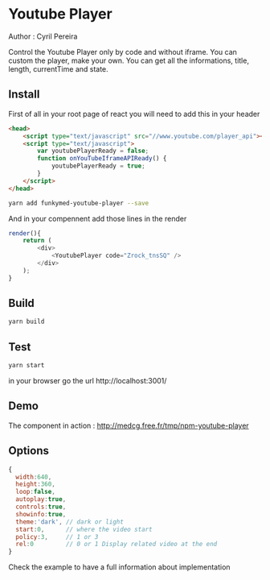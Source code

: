 # Youtube Player

Author : Cyril Pereira

Control the Youtube Player only by code and without iframe.
You can custom the player, make your own.
You can get all the informations, title, length, currentTime and state.

## Install

First of all in your root page of react you will need to add this in your header
```html
<head>
    <script type="text/javascript" src="//www.youtube.com/player_api"></script>
    <script type="text/javascript">
        var youtubePlayerReady = false;
        function onYouTubeIframeAPIReady() {
            youtubePlayerReady = true;
        }
    </script>
</head>
```

```bash
yarn add funkymed-youtube-player --save
```

And in your compennent add those lines in the render

```javascript
render(){
    return (
        <div>
            <YoutubePlayer code="Zrock_tnsSQ" />
        </div>
    );
}
```

## Build

```bash
yarn build
```

## Test

```bash
yarn start
```

in your browser go the url http://localhost:3001/

## Demo

The component in action : http://medcg.free.fr/tmp/npm-youtube-player

## Options

```javascript
{
  width:640,
  height:360,
  loop:false,
  autoplay:true,
  controls:true,
  showinfo:true,
  theme:'dark', // dark or light
  start:0,      // where the video start
  policy:3,     // 1 or 3
  rel:0         // 0 or 1 Display related video at the end
}
```

Check the example to have a full information about implementation
